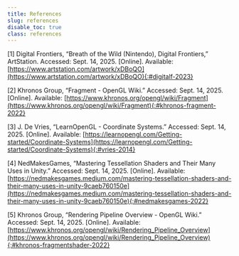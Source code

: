 ```yaml
---
title: References
slug: references
disable_toc: true
class: references
---
```


[1] Digital Frontiers, “Breath of the Wild (Nintendo), Digital Frontiers,” ArtStation. Accessed: Sept. 14, 2025. [Online]. Available: [https://www.artstation.com/artwork/xDBoQO](https://www.artstation.com/artwork/xDBoQO){:#digitalf-2023}

[2] Khronos Group, “Fragment - OpenGL Wiki.” Accessed: Sept. 14, 2025. [Online]. Available: [https://www.khronos.org/opengl/wiki/Fragment](https://www.khronos.org/opengl/wiki/Fragment){:#khronos-fragment-2022}

[3] J. De Vries, “LearnOpenGL - Coordinate Systems.” Accessed: Sept. 14, 2025. [Online]. Available: [https://learnopengl.com/Getting-started/Coordinate-Systems](https://learnopengl.com/Getting-started/Coordinate-Systems){:#vries-2014}

[4] NedMakesGames, “Mastering Tessellation Shaders and Their Many Uses in Unity.” Accessed: Sept. 14, 2025. [Online]. Available: [https://nedmakesgames.medium.com/mastering-tessellation-shaders-and-their-many-uses-in-unity-9caeb760150e](https://nedmakesgames.medium.com/mastering-tessellation-shaders-and-their-many-uses-in-unity-9caeb760150e){:#nedmakesgames-2022}

[5] Khronos Group, “Rendering Pipeline Overview - OpenGL Wiki.” Accessed: Sept. 14, 2025. [Online]. Available: [https://www.khronos.org/opengl/wiki/Rendering_Pipeline_Overview](https://www.khronos.org/opengl/wiki/Rendering_Pipeline_Overview){:#khronos-fragmentshader-2022}
